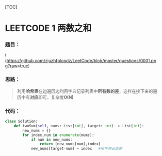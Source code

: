 [TOC]

# LEETCODE 1 两数之和
### 题目：
!(https://github.com/zjuzhfbloodz/LeetCode/blob/master/questions/0001.png?raw=true)

### 思路：

> 利用**哈希表**在边遍历边利用字典记录列表中**所有数的差**，这样在接下来的遍历中有**对应**即可，复杂度**O(N)**
### 代码：

```python
class Solution:
    def twoSum(self, nums: List[int], target: int) -> List[int]:
        new_nums = {}
        for index,num in enumerate(nums):
            if num in new_nums:
                return [new_nums[num],index]
            new_nums[target-num] = index   #用字典记录差
```
